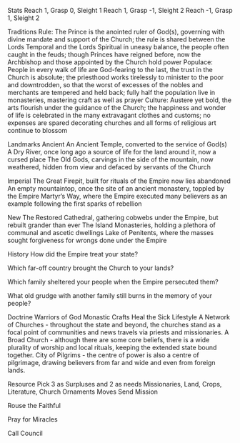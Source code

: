 Stats
Reach 1, Grasp 0, Sleight 1
Reach 1, Grasp -1, Sleight 2
Reach -1, Grasp 1, Sleight 2

Traditions
Rule: The Prince is the anointed ruler of God(s), governing with divine mandate and support of the Church; the rule is shared between the Lords Temporal and the Lords Spiritual in uneasy balance, the people often caught in the feuds; though Princes have reigned before, now the Archbishop and those appointed by the Church hold power
Populace: People in every walk of life are God-fearing to the last, the trust in the Church is absolute; the priesthood works tirelessly to minister to the poor and downtrodden, so that the worst of excesses of the nobles and merchants are tempered and held back; fully half the population live in monasteries, mastering craft as well as prayer
Culture: Austere yet bold, the arts flourish under the guidance of the Church; the happiness and wonder of life is celebrated in the many extravagant clothes and customs; no expenses are spared decorating churches and all forms of religious art continue to blossom

Landmarks
Ancient
An Ancient Temple, converted to the service of God(s)
A Dry River, once long ago a source of life for the land around it, now a cursed place
The Old Gods, carvings in the side of the mountain, now weathered, hidden from view and defaced by servants of the Church

Imperial
The Great Firepit, built for rituals of the Empire now lies abandoned
An empty mountaintop, once the site of an ancient monastery, toppled by the Empire
Martyr’s Way, where the Empire executed many believers as an example following the first sparks of rebellion

New
The Restored Cathedral, gathering cobwebs under the Empire, but rebuilt grander than ever
The Island Monasteries, holding a plethora of communal and ascetic dwellings
Lake of Penitents, where the masses sought forgiveness for wrongs done under the Empire

History
How did the Empire treat your state?

Which far-off country brought the Church to your lands?

Which family sheltered your people when the Empire persecuted them?

What old grudge with another family still burns in the memory of your people?

Doctrine
Warriors of God
Monastic Crafts
Heal the Sick
Lifestyle
A Network of Churches - throughout the state and beyond, the churches stand as a focal point of communities and news travels via priests and missionaries.
A Broad Church - although there are some core beliefs, there is a wide plurality of worship and local rituals, keeping the extended state bound together.
City of Pilgrims - the centre of power is also a centre of pilgrimage, drawing believers from far and wide and even from foreign lands.

Resource
Pick 3 as Surpluses and 2 as needs
Missionaries, Land, Crops, Literature, Church Ornaments
Moves
Send Mission

Rouse the Faithful

Pray for Miracles

Call Council


